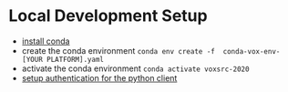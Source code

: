 # Local Development Setup
* [install conda](https://docs.conda.io/en/latest/miniconda.html)
* create the conda environment `conda env create -f  conda-vox-env-[YOUR PLATFORM].yaml`
* activate the conda environment `conda activate voxsrc-2020`
* [setup authentication for the python client](https://cloud.google.com/docs/authentication/getting-started#auth-cloud-implicit-python)
